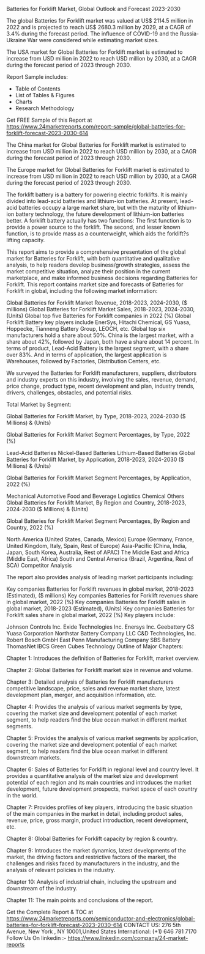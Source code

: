 Batteries for Forklift Market, Global Outlook and Forecast 2023-2030

The global Batteries for Forklift market was valued at US$ 2114.5 million in 2022 and is projected to reach US$ 2680.3 million by 2029, at a CAGR of 3.4% during the forecast period. The influence of COVID-19 and the Russia-Ukraine War were considered while estimating market sizes.

The USA market for Global Batteries for Forklift market is estimated to increase from USD million in 2022 to reach USD million by 2030, at a CAGR during the forecast period of 2023 through 2030.

Report Sample includes:
- Table of Contents
- List of Tables & Figures
- Charts
- Research Methodology

Get FREE Sample of this Report at https://www.24marketreports.com/report-sample/global-batteries-for-forklift-forecast-2023-2030-614

The China market for Global Batteries for Forklift market is estimated to increase from USD million in 2022 to reach USD million by 2030, at a CAGR during the forecast period of 2023 through 2030.

The Europe market for Global Batteries for Forklift market is estimated to increase from USD million in 2022 to reach USD million by 2030, at a CAGR during the forecast period of 2023 through 2030.

The forklift battery is a battery for powering electric forklifts. It is mainly divided into lead-acid batteries and lithium-ion batteries. At present, lead-acid batteries occupy a large market share, but with the maturity of lithium-ion battery technology, the future development of lithium-ion batteries better. A forklift battery actually has two functions: The first function is to provide a power source to the forklift. The second, and lesser known function, is to provide mass as a counterweight, which aids the forklift?s lifting capacity.

This report aims to provide a comprehensive presentation of the global market for Batteries for Forklift, with both quantitative and qualitative analysis, to help readers develop business/growth strategies, assess the market competitive situation, analyze their position in the current marketplace, and make informed business decisions regarding Batteries for Forklift. This report contains market size and forecasts of Batteries for Forklift in global, including the following market information:

Global Batteries for Forklift Market Revenue, 2018-2023, 2024-2030, ($ millions)
Global Batteries for Forklift Market Sales, 2018-2023, 2024-2030, (Units)
Global top five Batteries for Forklift companies in 2022 (%)
Global Forklift Battery key players include EnerSys, Hitachi Chemical, GS Yuasa, Hoppecke, Tianneng Battery Group, LEOCH, etc. Global top six manufacturers hold a share about 50%. China is the largest market, with a share about 42%, followed by Japan, both have a share about 14 percent. In terms of product, Lead-Acid Battery is the largest segment, with a share over 83%. And in terms of application, the largest application is Warehouses, followed by Factories, Distribution Centers, etc.

We surveyed the Batteries for Forklift manufacturers, suppliers, distributors and industry experts on this industry, involving the sales, revenue, demand, price change, product type, recent development and plan, industry trends, drivers, challenges, obstacles, and potential risks.

Total Market by Segment:

Global Batteries for Forklift Market, by Type, 2018-2023, 2024-2030 ($ Millions) & (Units)

Global Batteries for Forklift Market Segment Percentages, by Type, 2022 (%)

Lead-Acid Batteries
Nickel-Based Batteries
Lithium-Based Batteries
Global Batteries for Forklift Market, by Application, 2018-2023, 2024-2030 ($ Millions) & (Units)

Global Batteries for Forklift Market Segment Percentages, by Application, 2022 (%)

Mechanical
Automotive
Food and Beverage
Logistics
Chemical
Others
Global Batteries for Forklift Market, By Region and Country, 2018-2023, 2024-2030 ($ Millions) & (Units)

Global Batteries for Forklift Market Segment Percentages, By Region and Country, 2022 (%)

North America (United States, Canada, Mexico)
Europe (Germany, France, United Kingdom, Italy, Spain, Rest of Europe)
Asia-Pacific (China, India, Japan, South Korea, Australia, Rest of APAC)
The Middle East and Africa (Middle East, Africa)
South and Central America (Brazil, Argentina, Rest of SCA)
Competitor Analysis

The report also provides analysis of leading market participants including:

Key companies Batteries for Forklift revenues in global market, 2018-2023 (Estimated), ($ millions)
Key companies Batteries for Forklift revenues share in global market, 2022 (%)
Key companies Batteries for Forklift sales in global market, 2018-2023 (Estimated), (Units)
Key companies Batteries for Forklift sales share in global market, 2022 (%)
Key players include:

Johnson Controls Inc.
Exide Technologies Inc.
Enersys Inc.
Geebattery
GS Yuasa Corporation
Northstar Battery Company LLC
C&D Technologies, Inc.
Robert Bosch GmbH
East Penn Manufacturing Company
SBS Battery
ThomasNet
IBCS
Green Cubes Technology
Outline of Major Chapters:

Chapter 1: Introduces the definition of Batteries for Forklift, market overview.

Chapter 2: Global Batteries for Forklift market size in revenue and volume.

Chapter 3: Detailed analysis of Batteries for Forklift manufacturers competitive landscape, price, sales and revenue market share, latest development plan, merger, and acquisition information, etc.

Chapter 4: Provides the analysis of various market segments by type, covering the market size and development potential of each market segment, to help readers find the blue ocean market in different market segments.

Chapter 5: Provides the analysis of various market segments by application, covering the market size and development potential of each market segment, to help readers find the blue ocean market in different downstream markets.

Chapter 6: Sales of Batteries for Forklift in regional level and country level. It provides a quantitative analysis of the market size and development potential of each region and its main countries and introduces the market development, future development prospects, market space of each country in the world.

Chapter 7: Provides profiles of key players, introducing the basic situation of the main companies in the market in detail, including product sales, revenue, price, gross margin, product introduction, recent development, etc.

Chapter 8: Global Batteries for Forklift capacity by region & country.

Chapter 9: Introduces the market dynamics, latest developments of the market, the driving factors and restrictive factors of the market, the challenges and risks faced by manufacturers in the industry, and the analysis of relevant policies in the industry.

Chapter 10: Analysis of industrial chain, including the upstream and downstream of the industry.

Chapter 11: The main points and conclusions of the report.

Get the Complete Report & TOC at https://www.24marketreports.com/semiconductor-and-electronics/global-batteries-for-forklift-forecast-2023-2030-614
CONTACT US:
276 5th Avenue, New York , NY 10001,United States
International: (+1) 646 781 7170
Follow Us On linkedin :- https://www.linkedin.com/company/24-market-reports

